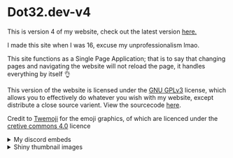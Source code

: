 # Dot32.dev-v4
This is version 4 of my website, check out the latest version [here.](https://github.com/Dot32IsCool/dot32.dev)

I made this site when I was 16, excuse my unprofessionalism lmao.

This site functions as a Single Page Application; that is to say that changing pages and navigating the website will not reload the page, it handles everything by itself 👌

This version of the website is licensed under the [GNU GPLv3](https://github.com/Dot32IsCool/dot32-website-v4/blob/main/LICENSE) license, which allows you to effectively do whatever you wish with my website, except distribute a close source varient. View the sourcecode [here](https://github.com/Dot32IsCool/dot32-website-v4/).

Credit to [Twemoji](https://twemoji.twitter.com/) for the emoji graphics, of which are licenced under the [cretive commons 4.0](https://creativecommons.org/licenses/by/4.0/) licence

<details>
  <summary>My discord embeds</summary>
  
This site utilises [twitter cards](https://developer.twitter.com/en/docs/twitter-for-websites/cards/overview/abouts-cards), which are nothing new, and are what create these wonderful discord embeds: 
  <img width="533" alt="Screen Shot 2021-08-10 at 12 49 09 pm" src="https://user-images.githubusercontent.com/61964090/128809862-0b124ab4-c05e-40bc-adbc-eb8e1f137b45.png">

However, what *is* new is that depending on the url requested, the cards change. This is expected behavior for most websites, however my site is an SPA; every page is the same page! Twitter's web crawler does not run with javascript, which would make editing the card information with javascript useless. However, then I heard about something called pre-rendering. The gist of it is to preemptively render each page of the site, specifically for web crawlers, so that when scanning your site it all appears as normal. Incredibly, Netlify just has an on/off switch for this, and after turning it on, I was able to edit the cards with javascript and see the results! It was yet another example of netlify saving my ass 😆

</details>
<details>
  <summary>Shiny thumbnail images</summary>
  
  When hovering over a thumbnail on the projects or tutorials page, it plays a "shine" animation. Credit to [AntonTrollback](http://jsfiddle.net/user/AntonTrollback/) for his [shine effect jsfiddle](http://jsfiddle.net/AntonTrollback/nqQc7/)

